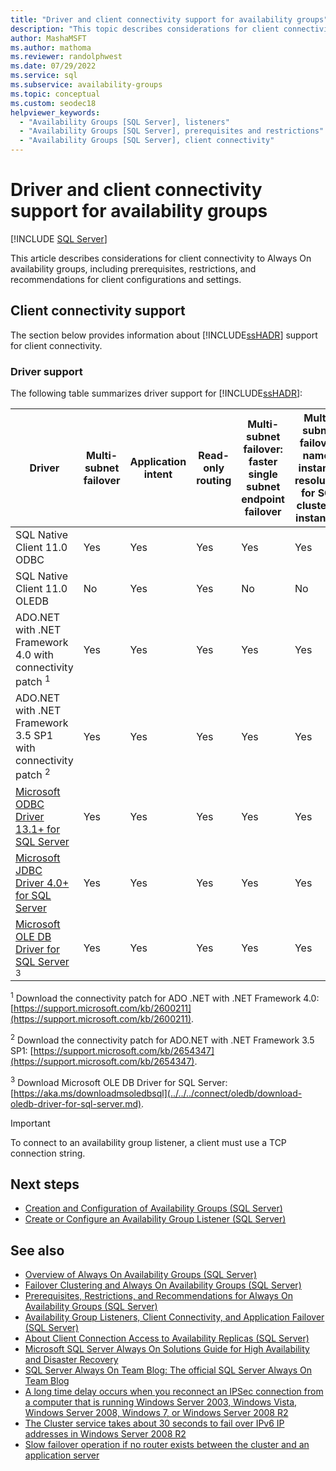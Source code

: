 ```yaml
---
title: "Driver and client connectivity support for availability groups"
description: "This topic describes considerations for client connectivity to Always On availability groups, including prerequisites, restrictions, and recommendations for client configurations and settings. "
author: MashaMSFT
ms.author: mathoma
ms.reviewer: randolphwest
ms.date: 07/29/2022
ms.service: sql
ms.subservice: availability-groups
ms.topic: conceptual
ms.custom: seodec18
helpviewer_keywords:
  - "Availability Groups [SQL Server], listeners"
  - "Availability Groups [SQL Server], prerequisites and restrictions"
  - "Availability Groups [SQL Server], client connectivity"
---
```

# Driver and client connectivity support for availability groups

[!INCLUDE [SQL Server](../../../includes/applies-to-version/sqlserver.md)]

This article describes considerations for client connectivity to Always On availability groups, including prerequisites, restrictions, and recommendations for client configurations and settings.

## Client connectivity support

The section below provides information about [!INCLUDE[ssHADR](../../../includes/sshadr-md.md)] support for client connectivity.

### Driver support

The following table summarizes driver support for [!INCLUDE[ssHADR](../../../includes/sshadr-md.md)]:

|Driver|Multi-subnet failover|Application intent|Read-only routing|Multi-subnet failover: faster single subnet endpoint failover|Multi-subnet failover: named instance resolution for SQL clustered instances|  
|------------|----------------------------|------------------------|------------------------|--------------------------------------------------------------------|-----------------------------------------------------------------------------------|  
|SQL Native Client 11.0 ODBC|Yes|Yes|Yes|Yes|Yes|  
|SQL Native Client 11.0 OLEDB|No|Yes|Yes|No|No|  
|ADO.NET with .NET Framework 4.0 with connectivity patch <sup>1</sup>|Yes|Yes|Yes|Yes|Yes|  
|ADO.NET with .NET Framework 3.5 SP1 with connectivity patch <sup>2</sup>|Yes|Yes|Yes|Yes|Yes|  
|[Microsoft ODBC Driver 13.1+ for SQL Server](../../../connect/odbc/microsoft-odbc-driver-for-sql-server.md)|Yes|Yes|Yes|Yes|Yes|
|[Microsoft JDBC Driver 4.0+ for SQL Server](../../../connect/jdbc/microsoft-jdbc-driver-for-sql-server.md)|Yes|Yes|Yes|Yes|Yes|  
|[Microsoft OLE DB Driver for SQL Server](../../../connect/oledb/oledb-driver-for-sql-server.md) <sup>3</sup>|Yes|Yes|Yes|Yes|Yes|

<sup>1</sup> Download the connectivity patch for ADO .NET with .NET Framework 4.0: [https://support.microsoft.com/kb/2600211](https://support.microsoft.com/kb/2600211).

<sup>2</sup> Download the connectivity patch for ADO.NET with .NET Framework 3.5 SP1: [https://support.microsoft.com/kb/2654347](https://support.microsoft.com/kb/2654347).

<sup>3</sup> Download Microsoft OLE DB Driver for SQL Server: [https://aka.ms/downloadmsoledbsql](../../../connect/oledb/download-oledb-driver-for-sql-server.md).

> [!IMPORTANT]  
> To connect to an availability group listener, a client must use a TCP connection string.

## Next steps

- [Creation and Configuration of Availability Groups &#40;SQL Server&#41;](../../../database-engine/availability-groups/windows/creation-and-configuration-of-availability-groups-sql-server.md)
- [Create or Configure an Availability Group Listener &#40;SQL Server&#41;](../../../database-engine/availability-groups/windows/create-or-configure-an-availability-group-listener-sql-server.md)

## See also

- [Overview of Always On Availability Groups &#40;SQL Server&#41;](../../../database-engine/availability-groups/windows/overview-of-always-on-availability-groups-sql-server.md)
- [Failover Clustering and Always On Availability Groups &#40;SQL Server&#41;](../../../database-engine/availability-groups/windows/failover-clustering-and-always-on-availability-groups-sql-server.md)
- [Prerequisites, Restrictions, and Recommendations for Always On Availability Groups &#40;SQL Server&#41;](../../../database-engine/availability-groups/windows/prereqs-restrictions-recommendations-always-on-availability.md)
- [Availability Group Listeners, Client Connectivity, and Application Failover &#40;SQL Server&#41;](../../../database-engine/availability-groups/windows/listeners-client-connectivity-application-failover.md)
- [About Client Connection Access to Availability Replicas &#40;SQL Server&#41;](../../../database-engine/availability-groups/windows/about-client-connection-access-to-availability-replicas-sql-server.md)
- [Microsoft SQL Server Always On Solutions Guide for High Availability and Disaster Recovery](/previous-versions/sql/sql-server-2012/hh781257(v=msdn.10))
- [SQL Server Always On Team Blog: The official SQL Server Always On Team Blog](/archive/blogs/sqlalwayson/)
- [A long time delay occurs when you reconnect an IPSec connection from a computer that is running Windows Server 2003, Windows Vista, Windows Server 2008, Windows 7, or Windows Server 2008 R2](https://support.microsoft.com/kb/980915)
- [The Cluster service takes about 30 seconds to fail over IPv6 IP addresses in Windows Server 2008 R2](https://support.microsoft.com/en-us/topic/the-cluster-service-takes-about-30-seconds-to-fail-over-ipv6-ip-addresses-in-windows-server-2008-09a35200-9816-b8eb-fa14-2746894ac0d1)
- [Slow failover operation if no router exists between the cluster and an application server](https://support.microsoft.com/kb/2582281)
